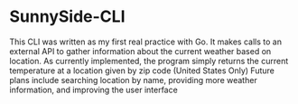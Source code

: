 # SunnySide-CLI
This CLI was written as my first real practice with Go. It makes calls to an external API to gather information about the current weather based on location. 
As currently implemented, the program simply returns the current temperature at a location given by zip code (United States Only) 
Future plans include searching location by name, providing more weather information, and improving the user interface
